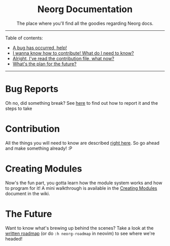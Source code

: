 <div align="center">

# Neorg Documentation
The place where you'll find all the goodies regarding Neorg docs.

</div>

---
Table of contents:
  - [A bug has occurred, help!](#bug-reports)
  - [I wanna know how to contribute! What do I need to know?](#contribution)
  - [Alright, I've read the contribution file, what now?](#creating-modules)
  - [What's the plan for the future?](#the-future)
---

# Bug Reports
Oh no, did something break? See [here](/docs/CONTRIBUTING.md#reporting-a-bug-or-issue) to find out how to report it and the steps to take

# Contribution
All the things you will need to know are described [right here](/docs/CONTRIBUTING.md#formatting-rules). So go ahead and make something already! :P

# Creating Modules
Now's the fun part,
you gotta learn how the module system works and how to program for it! A mini walkthrough is available in the [Creating Modules](https://github.com/vhyrro/neorg/wiki/Creating-Modules) document  in the wiki.

# The Future
Want to know what's brewing up behind the scenes?
Take a look at the [written roadmap](/doc/roadmap.norg)
(or do `:h neorg-roadmap` in neovim) to see where we're headed!
